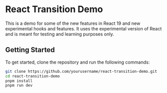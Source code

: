 # React Transition Demo

This is a demo for some of the new features in React 19 and new experimental hooks and features. It uses the experimental version of React and is meant for testing and learning purposes only.

## Getting Started

To get started, clone the repository and run the following commands:

```sh
git clone https://github.com/yourusername/react-transition-demo.git
cd react-transition-demo
pnpm install
pnpm run dev
```
